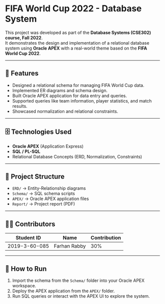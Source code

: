 # FIFA World Cup 2022 - Database System

This project was developed as part of the **Database Systems (CSE302) course, Fall 2022**.  
It demonstrates the design and implementation of a relational database system using **Oracle APEX** with a real-world theme based on the **FIFA World Cup 2022**.

---

## 📌 Features
- Designed a relational schema for managing FIFA World Cup data.
- Implemented ER diagrams and schema design.
- Built Oracle APEX application for data entry and queries.
- Supported queries like team information, player statistics, and match results.
- Showcased normalization and relational constraints.

---

## 🗄️ Technologies Used
- **Oracle APEX** (Application Express)
- **SQL / PL-SQL**
- Relational Database Concepts (ERD, Normalization, Constraints)

---

## 📂 Project Structure
- `ERD/` → Entity-Relationship diagrams
- `Schema/` → SQL schema scripts
- `APEX/` → Oracle APEX application files
- `Report/` → Project report (PDF)

---

## 👨‍💻 Contributors
| Student ID     | Name                  | Contribution |
|----------------|-----------------------|--------------|
| 2019-3-60-085 | Farhan Rabby           | 30% |

---

## 🚀 How to Run
1. Import the schema from the `Schema/` folder into your Oracle APEX workspace.
2. Deploy the APEX application from the `APEX/` folder.
3. Run SQL queries or interact with the APEX UI to explore the system.
